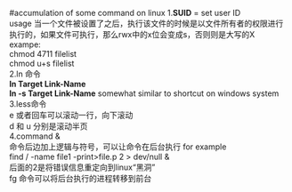 #accumulation of some command on linux 
1.**SUID** = set user ID  
  usage 当一个文件被设置了之后，执行该文件的时候是以文件所有者的权限进行执行的，如果文件可执行，那么rwx中的x位会变成s，否则则是大写的X  
 exampe:  
	chmod 4711 filelist  
	chmod u+s filelist  
2.ln 命令  
  **ln Target Link-Name**  
  **ln -s Target Link-Name** somewhat similar to shortcut on windows system  
3.less命令  
  e 或者回车可以滚动一行，向下滚动  
  d 和 u 分别是滚动半页  
4.command &  
  命令后边加上逻辑与符号，可以让命令在后台执行 for example  
  find / -name file1 -print>file.p 2 > dev/null &  
  后面的2是将错误信息重定向到linux“黑洞”  
  fg 命令可以将后台执行的进程转移到前台